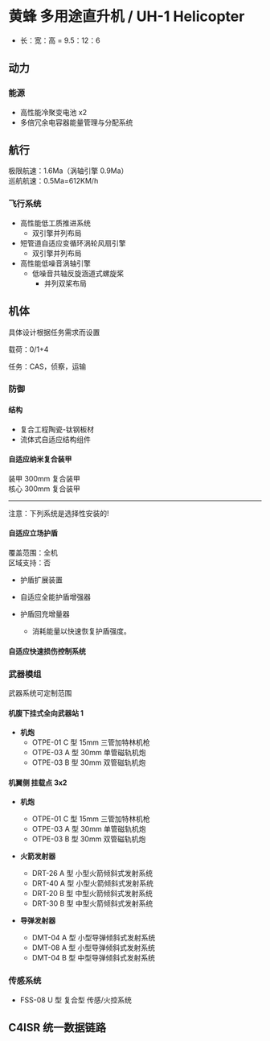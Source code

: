 # 黄蜂 多用途直升机 / UH-1 Helicopter

- 长：宽：高 = 9.5：12：6

## 动力

### 能源

- 高性能冷聚变电池 x2
- 多倍冗余电容器能量管理与分配系统

## 航行

极限航速：1.6Ma（涡轴引擎 0.9Ma）  
巡航航速：0.5Ma=612KM/h

### 飞行系统

- 高性能低工质推进系统
  - 双引擎并列布局
- 短管道自适应变循环涡轮风扇引擎
  - 双引擎并列布局
- 高性能低噪音涡轴引擎
  - 低噪音共轴反旋涵道式螺旋桨
    - 并列双桨布局

## 机体

具体设计根据任务需求而设置

载荷：0/1+4

任务：CAS，侦察，运输

### 防御

#### 结构

- 复合工程陶瓷-钛钢板材
- 流体式自适应结构组件

#### 自适应纳米复合装甲

装甲 300mm 复合装甲  
核心 300mm 复合装甲

---

注意：下列系统是选择性安装的!

#### 自适应立场护盾

覆盖范围：全机  
区域支持：否

- 护盾扩展装置

- 自适应全能护盾增强器

- 护盾回充增量器
  - 消耗能量以快速恢复护盾强度。

#### 自适应快速损伤控制系统

### 武器模组

武器系统可定制范围

#### 机腹下挂式全向武器站 1

- **机炮**
  - OTPE-01 C 型 15mm 三管加特林机枪
  - OTPE-03 A 型 30mm 单管磁轨机炮
  - OTPE-03 B 型 30mm 双管磁轨机炮

#### 机翼侧 挂载点 3x2

- **机炮**
  - OTPE-01 C 型 15mm 三管加特林机枪
  - OTPE-03 A 型 30mm 单管磁轨机炮
  - OTPE-03 B 型 30mm 双管磁轨机炮

- **火箭发射器**
  - DRT-26 A 型 小型火箭倾斜式发射系统
  - DRT-40 A 型 小型火箭倾斜式发射系统
  - DRT-20 B 型 中型火箭倾斜式发射系统
  - DRT-30 B 型 中型火箭倾斜式发射系统

- **导弹发射器**
  - DMT-04 A 型 小型导弹倾斜式发射系统
  - DMT-08 A 型 小型导弹倾斜式发射系统
  - DMT-04 B 型 中型导弹倾斜式发射系统

### 传感系统

- FSS-08 U 型 复合型 传感/火控系统

## C4ISR 统一数据链路
